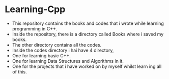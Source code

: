 # Learning-Cpp
- This repository contains the books and codes that i wrote while learning programming in C++.
- Inside the repository, there is a directory called Books where i saved my books.
- The other directory contains all the codes.
- Inside the codes directory i hai have 4 directory,
- One for learning basic C++.
- One for learning Data Structures and Algorithms in it.
- One for the projects that i have worked on by myself whilst learn ing all of this. 
